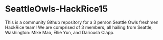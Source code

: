 # SeattleOwls-HackRice15
This is a community Github repository for a 3 person Seattle Owls freshmen HackRice team! We are comprised of 3 members, all hailing from Seattle, Washington: Mike Mao, Ellie Yun, and Darioush Clapp.
